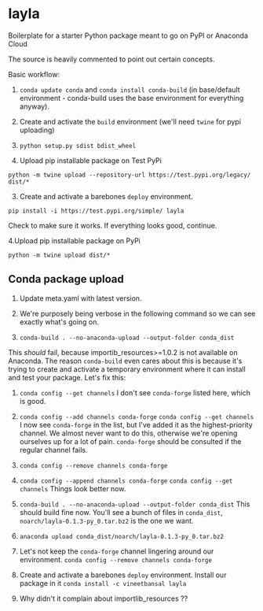 # layla

Boilerplate for a starter Python package meant to go on PyPI or Anaconda Cloud

The source is heavily commented to point out certain concepts.

Basic workflow:

1. `conda update conda` and `conda install conda-build` (in base/default environment - conda-build uses the base environment for everything anyway).

1. Create and activate the `build` environment (we'll need `twine` for pypi uploading)

1. `python setup.py sdist bdist_wheel`

2. Upload pip installable package on Test PyPi

`python -m twine upload --repository-url https://test.pypi.org/legacy/ dist/*`

3. Create and activate a barebones `deploy` environment.

`pip install -i https://test.pypi.org/simple/ layla`

Check to make sure it works. If everything looks good, continue.

4.Upload pip installable package on PyPi

`python -m twine upload dist/*`

## Conda package upload

1. Update meta.yaml with latest version.

1. We're purposely being verbose in the following command so we can see exactly what's going on.

1. `conda-build . --no-anaconda-upload --output-folder conda_dist`

This *should* fail, because importib_resources>=1.0.2 is not available on Anaconda. The reason `conda-build` even cares about this is because it's trying to create and activate a temporary environment where it can install and test your package. Let's fix this:

  1. `conda config --get channels`
     I don't see `conda-forge` listed here, which is good.
     
  1. `conda config --add channels conda-forge`
      `conda config --get channels`
      I now see `conda-forge` in the list, but I've added it as the highest-priority channel. We almost never want to do this, otherwise we're opening ourselves up for a lot of pain. `conda-forge` should be consulted if the regular channel fails.

  1. `conda config --remove channels conda-forge`
  1. `conda config --append channels conda-forge`
      `conda config --get channels`
      Things look better now.
      
1. `conda-build . --no-anaconda-upload --output-folder conda_dist`
   This should build fine now. You'll see a bunch of files in `conda_dist`, `noarch/layla-0.1.3-py_0.tar.bz2` is the one we want.
   
1. `anaconda upload conda_dist/noarch/layla-0.1.3-py_0.tar.bz2`

1. Let's not keep the `conda-forge` channel lingering around our environment.
   `conda config --remove channels conda-forge`
   
1. Create and activate a barebones `deploy` environment. Install our package in it
   `conda install -c vineetbansal layla`
   
1. Why didn't it complain about importlib_resources ??

